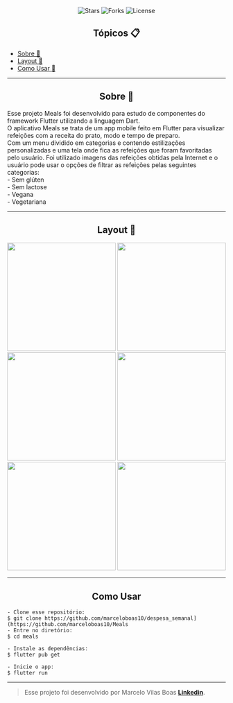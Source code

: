 <p align="center">
  <img src="https://img.shields.io/github/stars/marceloboas10/meals?label=stars&message=MIT&color=000000&labelColor=8257e5" alt="Stars">
  <img src="https://img.shields.io/github/forks/marceloboas10/meals?label=forks&message=MIT&color=000000&labelColor=8257e5" alt="Forks">     
  <img  src="https://img.shields.io/static/v1?label=license&message=MIT&color=000000&labelColor=8257e5" alt="License">

</p>

<h2 align="center">Tópicos 📋</h2>

   <p>
   
   - [Sobre 📖](#sobre-)
   - [Layout 🎨](#layout-)
   - [Como Usar 🤔](#como-usar-)

   </p>

---

<h2 align="center">Sobre 📖</h2>
   
<p>
   Esse projeto Meals foi desenvolvido para estudo de componentes do framework Flutter utilizando a linguagem Dart. <br>
   O aplicativo Meals se trata de um app mobile feito em Flutter para visualizar refeições com a receita do prato, modo e tempo de preparo.<br>
   Com um menu dividido em categorias e contendo estilizações personalizadas e uma tela onde fica as refeições que foram favoritadas pelo usuário.
   Foi utilizado imagens das refeições obtidas pela Internet e o usuário pode usar o opções de filtrar as refeições pelas seguintes categorias:<br>
   - Sem glúten<br>
   - Sem lactose<br>
   - Vegana<br>
   - Vegetariana<br>
</p>

---


<h2 align="center">Layout 🎨</h2>
<div align="center">
<img src="https://github.com/marceloboas10/Meals/assets/67197423/f950b97c-9ec6-4e54-b6d3-ffaea3723350" width="250px" />
<img src="https://github.com/marceloboas10/Meals/assets/67197423/7cde1d2c-b841-46f2-9d23-64d1b5287067" width="250px" />
<img src="https://github.com/marceloboas10/Meals/assets/67197423/09a8214c-bee3-469a-b78e-2eb9e7a0f9c0" width="250px" />
<img src="https://github.com/marceloboas10/Meals/assets/67197423/51a8818f-0628-43ad-be1e-cd72c6cc1383" width="250px" />
<img src="https://github.com/marceloboas10/Meals/assets/67197423/2e2c48d9-e7fc-49e6-a5c7-7e42a458f63e" width="250px" />
<img src="https://github.com/marceloboas10/Meals/assets/67197423/5c9e188e-f427-4156-8fd4-7678bf51393b" width="250px" />
</div>

---



<h2 align="center">Como Usar</h2>

   ```
   - Clone esse repositório:
   $ git clone https://github.com/marceloboas10/despesa_semanal](https://github.com/marceloboas10/Meals
   - Entre no diretório:
   $ cd meals

   - Instale as dependências:
   $ flutter pub get

   - Inicie o app: 
   $ flutter run
   ```

---

   >Esse projeto foi desenvolvido por Marcelo Vilas Boas **[Linkedin](https://www.linkedin.com/in/marcelo-henrique-vilas-boas-b73980191/)**.<br> 
